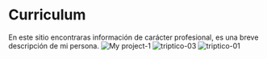 # Curriculum
En este sitio encontraras información de carácter profesional, es una breve descripción de mi persona.
![My project-1](https://github.com/MarLop18/Curriculum/assets/133265763/fb66cdf5-acf4-4354-8d0e-11baf49d8cf2)
![triptico-03](https://github.com/MarLop18/Curriculum/assets/133265763/d0dea0c7-9292-4c0e-a862-dcdb4f1477e7)
![triptico-01](https://github.com/MarLop18/Curriculum/assets/133265763/b8bebe7e-c988-49fd-a5d9-d6ef8550d5eb)
